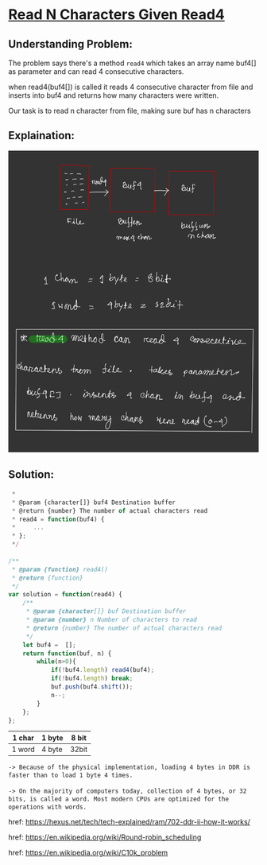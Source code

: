 # [Read N Characters Given Read4](https://leetcode.com/problems/read-n-characters-given-read4/)


## Understanding Problem: 
The problem says there's a method `read4` which takes an array name buf4[] as parameter and can read 4 consecutive characters.

when read4(buf4[]) is called it reads 4 consecutive character from file and inserts into buf4 and returns how many characters were written.

Our task is to read n character from file, making sure buf has n characters

## Explaination:

![explaination](F6B5DA18-E043-4334-A418-7C4F3B639E1C.jpeg)

## Solution:

```js
 * 
 * @param {character[]} buf4 Destination buffer
 * @return {number} The number of actual characters read
 * read4 = function(buf4) {
 *     ...
 * };
 */

/**
 * @param {function} read4()
 * @return {function}
 */
var solution = function(read4) {
    /**
     * @param {character[]} buf Destination buffer
     * @param {number} n Number of characters to read
     * @return {number} The number of actual characters read
     */
    let buf4 =  [];
    return function(buf, n) {
        while(n>0){
            if(!buf4.length) read4(buf4);
            if(!buf4.length) break;
            buf.push(buf4.shift());
            n--;
        }
    };
};
```



| 1 char | 1 byte | 8 bit |
|--------|--------|-------|
| 1 word | 4 byte | 32bit |




    -> Because of the physical implementation, loading 4 bytes in DDR is faster than to load 1 byte 4 times.

    -> On the majority of computers today, collection of 4 bytes, or 32 bits, is called a word. Most modern CPUs are optimized for the operations with words.


href: https://hexus.net/tech/tech-explained/ram/702-ddr-ii-how-it-works/

href: https://en.wikipedia.org/wiki/Round-robin_scheduling

href: https://en.wikipedia.org/wiki/C10k_problem
